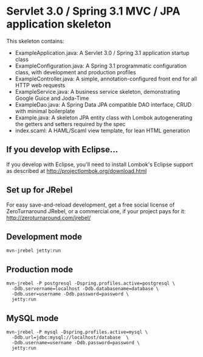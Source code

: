 # Servlet 3.0 / Spring 3.1 MVC / JPA application skeleton

This skeleton contains:

* ExampleApplication.java: A Servlet 3.0 / Spring 3.1 application startup class
* ExampleConfiguration.java: A Spring 3.1 programmatic configuration class, with development and production profiles
* ExampleController.java: A simple, annotation-configured front end for all HTTP web requests
* ExampleService.java: A business service skeleton, demonstrating Google Guice and Joda-Time
* ExampleDao.java: A Spring Data JPA compatible DAO interface, CRUD with minimal boilerplate
* Example.java: A skeleton JPA entity class with Lombok autogenerating the getters and setters required by the spec
* index.scaml: A HAML/Scaml view template, for lean HTML generation

## If you develop with Eclipse...

If you develop with Eclipse, you'll need to install Lombok's Eclipse support
as described at http://projectlombok.org/download.html

## Set up for JRebel

For easy save-and-reload development, get a free social license of ZeroTurnaround
JRebel, or a commercial one, if your project pays for it: http://zeroturnaround.com/jrebel/

## Development mode
    mvn-jrebel jetty:run

## Production mode
    mvn-jrebel -P postgresql -Dspring.profiles.active=postgresql \
      -Ddb.servername=localhost -Ddb.databasename=database \
      -Ddb.user=username -Ddb.password=password \
      jetty:run

## MySQL mode
    mvn-jrebel -P mysql -Dspring.profiles.active=mysql \
      -Ddb.url=jdbc:mysql://localhost/database  \
      -Ddb.username=username -Ddb.password=password \
      jetty:run
